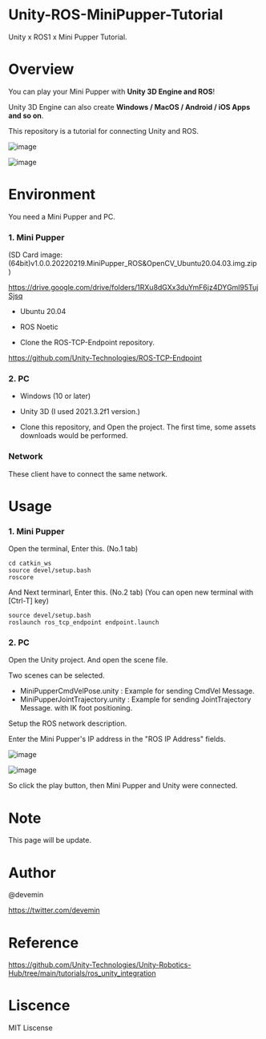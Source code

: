 # Unity-ROS-MiniPupper-Tutorial
Unity x ROS1 x Mini Pupper Tutorial.

# Overview

You can play your Mini Pupper with <b>Unity 3D Engine and ROS</b>!

Unity 3D Engine can also create <b>Windows / MacOS / Android / iOS Apps and so on</b>.

This repository is a tutorial for connecting Unity and ROS.


![image](https://user-images.githubusercontent.com/52738228/193609078-d6cbcb2f-be8e-4a07-9053-33f852b9cbbf.png)

![image](https://user-images.githubusercontent.com/52738228/193608913-352e2ad7-def7-4a71-a62b-c3bb10e45ce4.png)


# Environment

You need a Mini Pupper and PC.

### 1. Mini Pupper

(SD Card image: (64bit)v1.0.0.20220219.MiniPupper_ROS&OpenCV_Ubuntu20.04.03.img.zip )

https://drive.google.com/drive/folders/1RXu8dGXx3duYmF6jz4DYGml95TujSjsq

- Ubuntu 20.04
- ROS Noetic

- Clone the ROS-TCP-Endpoint repository.

https://github.com/Unity-Technologies/ROS-TCP-Endpoint

### 2. PC
- Windows (10 or later)
- Unity 3D (I used 2021.3.2f1 version.)

- Clone this repository, and Open the project. The first time, some assets downloads would be performed.

### Network
These client have to connect the same network.

# Usage

### 1. Mini Pupper

Open the terminal, Enter this. (No.1 tab)

```
cd catkin_ws
source devel/setup.bash
roscore
```

And Next terminarl, Enter this. (No.2 tab) (You can open new terminal with [Ctrl-T] key)

```
source devel/setup.bash
roslaunch ros_tcp_endpoint endpoint.launch
```

### 2. PC

Open the Unity project. And open the scene file. 

Two scenes can be selected.

- MiniPupperCmdVelPose.unity        :    Example for sending CmdVel Message.
- MiniPupperJointTrajectory.unity   :    Example for sending JointTrajectory Message. with IK foot positioning.

Setup the ROS network description.

Enter the Mini Pupper's IP address in the "ROS IP Address" fields.

![image](https://user-images.githubusercontent.com/52738228/193615670-20c2eba7-0060-4d01-9398-495fe0ad8d83.png)

![image](https://user-images.githubusercontent.com/52738228/193615722-dc5099be-51d2-41e7-b18d-72bde794342d.png)

So click the play button, then Mini Pupper and Unity were connected.


# Note

This page will be update.

# Author

@devemin

https://twitter.com/devemin

# Reference

https://github.com/Unity-Technologies/Unity-Robotics-Hub/tree/main/tutorials/ros_unity_integration

# Liscence

MIT Liscense


